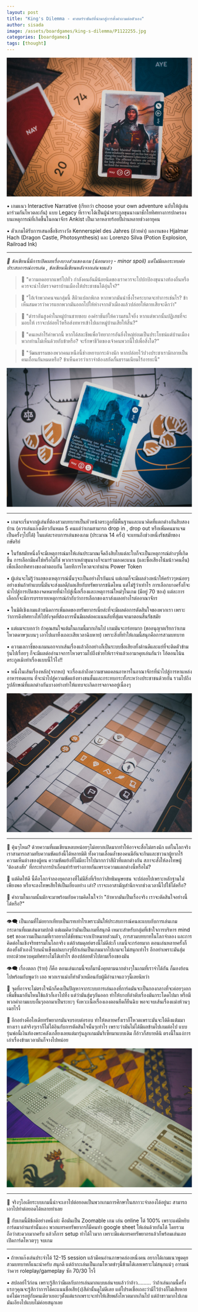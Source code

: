 ```yaml
---
layout: post
title: "King's Dilemma - ศาสตร์ราชันย์ที่นำมาสู่การตั้งคำถามต่อตัวเอง"
author: sisada
image: /assets/boardgames/king-s-dilemma/P1122255.jpg
categories: [boardgames]
tags: [thought]
---
```


![alt tag](/assets/boardgames/king-s-dilemma/P1122255.jpg)

▪️ เกมแนว Interactive Narrative (เรียกว่า choose your own adventure ฉบับให้ผู้เล่นมาร่วมกันโหวตละกัน) แบบ Legacy ที่เราจะได้เป็นผู้นำตระกูลขุนนางมาชักใยทิศทางการปกครองบนเหตุการณ์ที่เกิดขี้นในอณาจักร Ankist เป็นเวลาหลายร้อยปีผ่านหลายช่วงอายุคน

▪️
 ตัวเกมได้รับการเสนอชื่อชิงรางวัล Kennerspiel des Jahres (ถ้วยดำ) ผลงานของ  Hjalmar Hach (Dragon Castle, Photosynthesis) และ Lorenzo Silva (Potion Explosion, Railroad Ink)

---

*📌 ข้อเขียนนี้มีการเปิดเผยเรื่องบางส่วนของเกม (น้อยมากๆ - minor spoil) แต่ไม่มีผลกระทบต่อประสบการณ์การเล่น , ข้อเขียนนี้เขียนหลังจากเล่นจบแล้ว*

> 💬 "ความอดอยากแพร่ไปทั่ว กำลังคนอันมีน้อยนิดของเราควรจะไปปกป้องขุนนางท้องถิ่นหรือควรจะนำไปตรวจตราบ้านเมืองให้ประชาชนได้อุ่นใจ?"

> 💬 "ไอ้เจ้าพวกคนจนกลุ่มนี้ สีผิวแปลกพิกล หากพวกมันนำซึ่งโรคระบาดจะทำการเช่นไร? ข้าเห็นสมควรว่าควรแยกพวกมันออกไปให้ห่างจากตัวเมืองแล้วปล่อยให้ตายเสียจะดีกว่า"

> 💬 "ตำราอันสูงค่าในหมู่บ้านชายขอบ องค์ราชันย์ให้ความสนใจยิ่ง หากแต่พวกนั้นปฏิเสธที่จะมอบให้ เราจะปล่อยไว้หรือส่งทหารเข้าไปเผาหมู่บ้านเสียให้สิ้น?"

> 💬 "คนเหล่าไร้ค่าพวกนี้ หากได้สละชีพเพื่อวิทยาการอันยิ่งใหญ่ย่อมเป็นประโยชน์แต่บ้านเมือง พวกท่านไม่เห็นด้วยกับข้าหรือ? จะรักษาชีวิตของเจ้าคนพวกนี้ไปเพื่อสิ่งใด?"

> 💬 "วัฒนธรรมของพวกคนเหนือนี้ช่างหยาบกระด้างนัก หากปล่อยไว้ปวงประชาเรามิกลายเป็นคนเถื่อนกันหมดหรือ? ข้าเห็นควรว่าเราจำต้องสกัดกั้นธรรมเนียมไร้อารยะนี้"

![alt tag](/assets/boardgames/king-s-dilemma/P1122257.jpg)

---
▪️ เกมจะเริ่มจากผู้เล่นที่ต้องสวมบทบาทเป็นหัวหน้าตระกูลที่มีพื้นฐานและแนวคิดที่แตกต่างกันสิบสองบ้าน (ควรเล่นแก๊งเดียวกันหมด 5 คนแต่ว่าเกมสามารถ drop in , drop out หรือเพิ่มคนมาแจมเป็นครั้งๆไปได้) ในแต่ละรอบการเล่นของเกม (ประมาณ 14 ครั้ง) จะแทนถึงช่วงหนึ่งรัชสมัยของกษัตริย์

▪️ ในรัชสมัยหนึ่งก็จะมีเหตุการณ์มาให้เล่นประมาณเจ็ดถึงสิบใบแต่ละใบก็จะเป็นเหตุการณ์ต่างๆที่เกิดขึ้น การเลือกมีแค่ใช่หรือไม่ใช่ พวกเราเหล่าขุนนางก็จะมาร่วมลงคะแนน (และซื้อเสียงโน้มน้าวคนอื่น) เพื่อเลือกทิศทางของคำตอบกัน โดยทีการโหวตจะทำผ่าน Power Token 

▪️ ผู้เล่นจะไม่รู้ว่าผลของเหตุการณ์นั้นๆจะเป็นอย่างไรกันแน่ แต่เกมก็จะมีผลล่วงหน้าให้คร่าวๆหน่อยๆ อย่างเช่นถ้าทำแบบนี้มันจะส่งผลดี/ผลเสียกับทรัพยากรชนิดไหน แต่ไม่รู้ว่าเท่าไร การเลือกบางครั้งก็จะนำไปสู่การเปิดซองจดหมายที่นำไปสู่เนื้อเรื่องและเหตุการณ์ใหม่ๆในเกม (มีอยู่ 70 ซอง) แต่ละการเลือกก็จะมีการบรรยายเหตุการณ์กำกับว่าการเลือกของเราส่งผลอย่างไรต่ออาณาจักร

▪️ ในมิติเชิงเกมแล้วชนิดการเพิ่มลดของทรัพยากรเนี่ยล่ะที่จะมีผลต่อการตัดสินใจของพวกเรา เพราะว่าการดึงทิศทางให้ไปยังจุดที่ต้องการนั้นมีผลต่อคะแนนลับที่สุ่มแจกมาตอนสิ้นรัชสมัย

▪️ แต่ผมจะบอกว่า ถ้าคุณสนใจแต้มในเกมนี้มากเกินไป เกมมันจะกร่อยมาก (ขออนุญาตเรียกว่าเกมโหวตดาษๆแบนๆ เอาไปเผาทิ้งเถอะเสียเวลาฉิบหาย) เพราะสิ่งที่ทำให้เกมนี้สนุกคือการสวมบทบาท 

▪️ ความเลกาซี่ของเกมนอกจากเส้นเรื่องแล้วอีกอย่างก็เป็นระบบชื่อเสียงทั้งด้านดีและแย่ที่จะติดตัวข้ามรุ่นไปเรื่อยๆ ก็จะมีผลต่ออำนาจการโหวตรวมไปถีงช่วยให้เราจำแล้วเอามาคุยเล่นกันว่า ไอ้ตอนโน้นตระกูลเมิงทำเรื่องแบบนี้ไว้ไง!! 

▪️ หนึ่งในเส้นเรื่องหลัก(จากหก) จะเรื่องเล่าถึงความขาดแคลนอาหารในอาณาจักรที่นำไปสู่การหาแหล่งอาหารทดแทน ที่จะนำไปสู่ความขัดแย้งทางชนชั้นและกระทบกระทั้งระหว่างประชาชนด้วยกัน รวมไปถีงรูปลักษณ์ที่แตกต่างกันบางอย่างทำให้แทบจะเกิดการจลาจลอยู่เนื่องๆ

![alt tag](/assets/boardgames/king-s-dilemma/P1122260.jpg)

---

🔹 คุ้นๆไหม? ด้วยความที่ผมเขียนหลบหน่อยๆไม่อยากเปิดมากทำให้อาจจะสื่อไม่ตรงนัก แต่ในโลกจริงเราสามารถสวมทับความขัดแย้งนี้ได้หลายมิติ ทั้งความเลื่อมล้ำของคนมีอันจะกินและชาวนาผู้ยากไร้ ความเห็นต่างของผู้คน ความขัดแย้งที่ไม่มีอะไรไปมากกว่าสีผิวที่แตกต่างกัน สภาจะสั่งให้ลงโทษผู้ 'ต้องสงสัย' ที่กระทำการป่าเถื่อนทำร้ายร่างกายกันเพราะความแตกต่างนี้หรือไม่?

🔹 แต่คิดให้ดี นี้คือโลกจำลองยุคกลางที่ไม่มีสิ่งที่เรียกว่าสิทธิมนุษยชน จะปล่อยไปเพราะหลักฐานไม่เพียงพอ หรือจะลงโทษเสียให้เป็นเยี่ยงอย่าง เล่า? เราจะเอาสามัญสำนึกจากช่วงเวลานี้ไปใช้ได้หรือ?

🔹 คำถามในเกมนั้นมักจะมาพร้อมกับความคิดในใจว่า "ถ้าหากมันเป็นเรื่องจริง เราจะตัดสินใจอย่างนี้ได้หรือ?" 

---

👁‍🗨 เป็นเกมที่ไม่อยากเทียบเป็นเรทเท่าไรเพราะมันให้ประสบการณ์คนละแบบกับการเล่นเกมกระดานที่ผมเล่นตามปกติ แต่ผมคิดว่ามันเป็นเกมที่สนุกดี เหมาะสำหรับกลุ่มที่เข้าใจการบริหาร mind set ของความเป็นเกมที่เราอยากได้ชัยชนะจากเป้าหมายส่วนตัว, การสวมบทบาทในโลกจำลอง และการคิดต่อในเชิงจริยธรรมในโลกจริง แต่ถ้าสมดุลย์ตรงนี้ไม่ดีล่ะก็ เกมนี้จะกร่อยมาก ตอนเล่นหลายครั้งก็ต้องยั้งตัวเองไว้บนน้ำแข็งแผ่นบางๆที่ถ้าเล่นเป็นเกมมากไปเกมจะไม่สนุกเท่าไร อีกอย่าเพราะมันสุ่มเยอะด้วยควบคุมทิศทางไม่ได้เท่าไร ต้องปล่อยตัวไปตามเรื่องของมัน

👁‍🗨 เรื่องตลก (ร้าย) ก็คือ ตอนเล่นเกมนี้จบก็มานั่งคุยตามฉากต่างๆในเกมที่เราจำได้กัน ก็มองย้อนไปพร้อมกับพูดว่า เออ พวกเราแม่งก็ทำตัวเหมือนกับผู้มีอำนาจแถวๆนี้เลยนิหว่า 

🔸 จุดที่อาจจะไม่ตรงใจนักก็คงเป็นปัญหาจากระบบการเล่นเองที่การ์ดมันจะเป็นกองกลางที่จะค่อยๆงอกเพิ่มขึ้นมาอันไหนใช้แล้วก็เอาไปทิ้ง แต่ว่ามันสุ่มๆกันออก ทำให้บางทีลำดับเรื่องมันกระโดดไปมา หรือมีพวกคำถามแบบงั้นๆออกมาเป็นระยะๆ จังหวะเนื้อเรื่องเองตอนยืดก็ยืนฉิบ พอจะจบเส้นเรื่องแม่งห้วนๆเฉยไรงี้ 

🔸 อีกอย่างคือไอเดียทรัพยากรมันจบรอบต่อรอบ ทำให้หลายครั้งเราก็โหวตเพราะมันจะได้ดึงแต้มมาทางเรา แต่จริงๆเราก็ไม่ได้อินกับการตัดสินใจนั้นๆเท่าไร เพราะว่ามันไม่ได้มีผลข้ามไปเกมต่อไป แบบรุ่นพ่อนี้เงินท้องพระคลังเกลี้ยงเลยแต่มารุ่นลูกเกมมันรีเซ็ทมาแบบเดิม ก็อ้าวก็สบายดีนิ ตรงนี้ในแง่การเล่าเรื่องข้ามเวลามันก็จางไปหน่อย

![alt tag](/assets/boardgames/king-s-dilemma/P1122262.jpg)

---------------------------------------

💭 จริงๆไอเดียระบบเกมนี้น่าจะเอาไปต่อยอดเป็นพวกเกมการศึกษาในสภาวะจำลองได้อยู่นะ สามารถเอาไปทำต่อยอดได้หลายท่าเลย 

🔹 กับเกมนี้มีข้อดีอย่างหนึ่งล่ะ คือมันเป็น Zoomable เกม เล่น online ได้ 100% เพราะแค่มีหยิบการ์ดมาอ่านเท่านั้นเอง พวกแทรคทรัพยากรก็มีคนทำ google sheet ให้เล่นด้วยกันได้ โดยรวมถือว่าสะดวกมากครับ แล้วก็การ setup ทำได้ไวมาก เพราะมีแค่แทรคทรัพยากรแล้วก็พร้อมเล่นเลย เปิดการ์ดโหวตๆๆ จบเกม

---------------------------------------

▪️ ถ้าหาแก๊งเล่นประจำได้ 12-15 session แล้วมีคนอ่านภาษาคล่องหนึ่งคน อยากได้เกมแนวพูดคุยสวมบทบาทก็แนะนำครับ สนุกดี แต่ถ้ากะเล่นเป็นเกมโหวตขำๆนี้ข้ามได้เลยเพราะไม่สนุกแน่ๆ อารมณ์ว่าควร roleplay/gameplay ซัก 70/30 ไรงี้

▪️ สปอลย์ไว้ก่อน เพราะรู้สึกว่ามีผลกับการเล่นมากแบบเล่นจบแล้วว่าอ้าว......... ว่าถ้าเล่นเกมนี้ครั้งแรกๆคุณจะรู้สึกว่าการได้คะแนนชื่อเสีย(ง)สีดำนั้นดูไม่ดีเลย แต่โปรดเชื่อเถอะว่ามีไว้บ้างก็ไม่เสียหาย แค่ไม่ควรอยู่กับคนเดียวเยอะๆตั้งแต่แรกเพราะจะทำให้เสียพลังโหวตมากเกินไป แต่ถ้าขาวมากไปเกมมันเอียงไปแบบไม่ค่อยสนุกเลย
